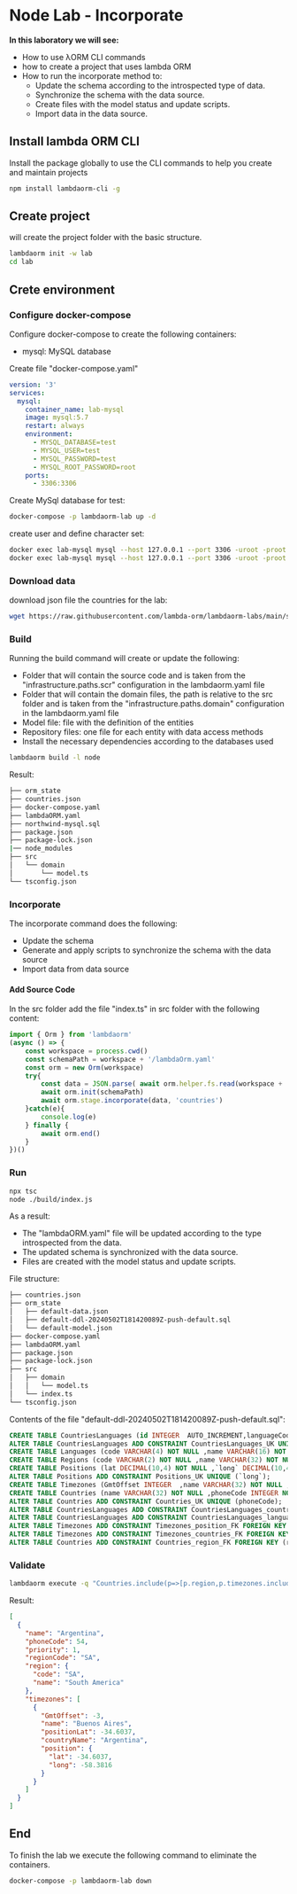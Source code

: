# Node Lab - Incorporate

**In this laboratory we will see:**

- How to use λORM CLI commands
- how to create a project that uses lambda ORM
- How to run the incorporate method to:
   - Update the schema according to the introspected type of data.
   - Synchronize the schema with the data source.
   - Create files with the model status and update scripts.
   - Import data in the data source.

## Install lambda ORM CLI

Install the package globally to use the CLI commands to help you create and maintain projects

```sh
npm install lambdaorm-cli -g
```

## Create project

will create the project folder with the basic structure.

```sh
lambdaorm init -w lab
cd lab
```

## Crete environment

### Configure docker-compose

Configure docker-compose to create the following containers:

- mysql: MySQL database

Create file "docker-compose.yaml"

```yaml
version: '3'
services:
  mysql:
    container_name: lab-mysql
    image: mysql:5.7
    restart: always
    environment:
      - MYSQL_DATABASE=test
      - MYSQL_USER=test
      - MYSQL_PASSWORD=test
      - MYSQL_ROOT_PASSWORD=root
    ports:
      - 3306:3306
```

Create MySql database for test:

```sh
docker-compose -p lambdaorm-lab up -d
```

create user and define character set:

```sh
docker exec lab-mysql mysql --host 127.0.0.1 --port 3306 -uroot -proot -e "ALTER DATABASE test CHARACTER SET utf8 COLLATE utf8_general_ci;"
docker exec lab-mysql mysql --host 127.0.0.1 --port 3306 -uroot -proot -e "GRANT ALL ON *.* TO 'test'@'%' with grant option; FLUSH PRIVILEGES;"
```

### Download data

download json file the countries for the lab:

```sh
wget https://raw.githubusercontent.com/lambda-orm/lambdaorm-labs/main/source/countries/countries.json
```

### Build

Running the build command will create or update the following:

- Folder that will contain the source code and is taken from the "infrastructure.paths.scr" configuration in the lambdaorm.yaml file
- Folder that will contain the domain files, the path is relative to the src folder and is taken from the "infrastructure.paths.domain" configuration in the lambdaorm.yaml file
- Model file: file with the definition of the entities
- Repository files: one file for each entity with data access methods
- Install the necessary dependencies according to the databases used

```sh
lambdaorm build -l node
```

Result:

```sh
├── orm_state
├── countries.json
├── docker-compose.yaml
├── lambdaORM.yaml
├── northwind-mysql.sql
├── package.json
├── package-lock.json
|── node_modules
├── src
│   └── domain
│       └── model.ts
└── tsconfig.json
```

### Incorporate

The incorporate command does the following:

- Update the schema
- Generate and apply scripts to synchronize the schema with the data source
- Import data from data source

#### Add Source Code

In the src folder add the file "index.ts" in src folder with the following content:

```Typescript
import { Orm } from 'lambdaorm'
(async () => {
	const workspace = process.cwd()
	const schemaPath = workspace + '/lambdaOrm.yaml'		
	const orm = new Orm(workspace)
	try{
		const data = JSON.parse( await orm.helper.fs.read(workspace + '/countries.json') || '{}')
		await orm.init(schemaPath)	
		await orm.stage.incorporate(data, 'countries')
	}catch(e){
		console.log(e)
	} finally {
		await orm.end()
	}	
})()
```

### Run

```sh
npx tsc
node ./build/index.js
```

As a result:

- The "lambdaORM.yaml" file will be updated according to the type introspected from the data.
- The updated schema is synchronized with the data source.
- Files are created with the model status and update scripts.

File structure:

```sh
├── countries.json
├── orm_state
│   ├── default-data.json
│   ├── default-ddl-20240502T181420089Z-push-default.sql
│   └── default-model.json
├── docker-compose.yaml
├── lambdaORM.yaml
├── package.json
├── package-lock.json
├── src
│   ├── domain
│   │   └── model.ts
│   └── index.ts
└── tsconfig.json
```

Contents of the file "default-ddl-20240502T181420089Z-push-default.sql":

```sql
CREATE TABLE CountriesLanguages (id INTEGER  AUTO_INCREMENT,languageCode VARCHAR(4) NOT NULL ,countryName VARCHAR(32) NOT NULL ,CONSTRAINT CountriesLanguages_PK PRIMARY KEY (id));
ALTER TABLE CountriesLanguages ADD CONSTRAINT CountriesLanguages_UK UNIQUE (countryName,languageCode);
CREATE TABLE Languages (code VARCHAR(4) NOT NULL ,name VARCHAR(16) NOT NULL ,CONSTRAINT Languages_PK PRIMARY KEY (code));
CREATE TABLE Regions (code VARCHAR(2) NOT NULL ,name VARCHAR(32) NOT NULL ,CONSTRAINT Regions_PK PRIMARY KEY (code));
CREATE TABLE Positions (lat DECIMAL(10,4) NOT NULL ,`long` DECIMAL(10,4) NOT NULL ,CONSTRAINT Positions_PK PRIMARY KEY (lat));
ALTER TABLE Positions ADD CONSTRAINT Positions_UK UNIQUE (`long`);
CREATE TABLE Timezones (GmtOffset INTEGER  ,name VARCHAR(32) NOT NULL ,positionLat DECIMAL(10,4) NOT NULL ,countryName VARCHAR(32) NOT NULL ,CONSTRAINT Timezones_PK PRIMARY KEY (name));
CREATE TABLE Countries (name VARCHAR(32) NOT NULL ,phoneCode INTEGER NOT NULL ,priority INTEGER NOT NULL ,regionCode VARCHAR(2) NOT NULL ,CONSTRAINT Countries_PK PRIMARY KEY (name));
ALTER TABLE Countries ADD CONSTRAINT Countries_UK UNIQUE (phoneCode);
ALTER TABLE CountriesLanguages ADD CONSTRAINT CountriesLanguages_countries_FK FOREIGN KEY (countryName) REFERENCES Countries (name);
ALTER TABLE CountriesLanguages ADD CONSTRAINT CountriesLanguages_languages_FK FOREIGN KEY (languageCode) REFERENCES Languages (code);
ALTER TABLE Timezones ADD CONSTRAINT Timezones_position_FK FOREIGN KEY (positionLat) REFERENCES Positions (lat);
ALTER TABLE Timezones ADD CONSTRAINT Timezones_countries_FK FOREIGN KEY (countryName) REFERENCES Countries (name);
ALTER TABLE Countries ADD CONSTRAINT Countries_region_FK FOREIGN KEY (regionCode) REFERENCES Regions (code);
```

### Validate

```sh
lambdaorm execute -q "Countries.include(p=>[p.region,p.timezones.include(p=>p.position)]).filter(p=> p.name=='Argentina')" -o beautiful
```

Result:

```json
[
  {
    "name": "Argentina",
    "phoneCode": 54,
    "priority": 1,
    "regionCode": "SA",
    "region": {
      "code": "SA",
      "name": "South America"
    },
    "timezones": [
      {
        "GmtOffset": -3,
        "name": "Buenos Aires",
        "positionLat": -34.6037,
        "countryName": "Argentina",
        "position": {
          "lat": -34.6037,
          "long": -58.3816
        }
      }
    ]
  }
]
```

## End

To finish the lab we execute the following command to eliminate the containers.

```sh
docker-compose -p lambdaorm-lab down
```
